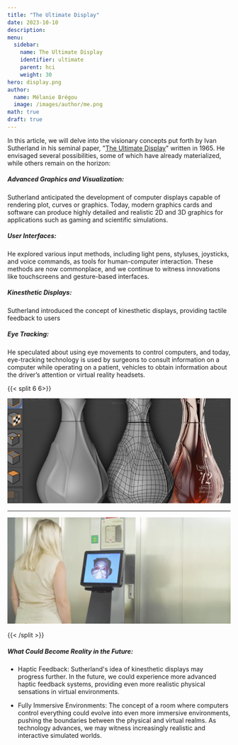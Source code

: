 ```yaml
---
title: "The Ultimate Display"
date: 2023-10-10
description: 
menu:
  sidebar:
    name: The Ultimate Display
    identifier: ultimate
    parent: hci
    weight: 30
hero: display.png
author:
  name: Mélanie Brégou 
  image: /images/author/me.png
math: true
draft: true 
---
```


In this article, we will delve into the visionary concepts put forth by Ivan Sutherland in his seminal paper, "[The Ultimate Display](http://worrydream.com/refs/Sutherland%20-%20The%20Ultimate%20Display.pdf)" written in 1965. He envisaged several possibilities, some of which have already materialized, while others remain on the horizon:


##### Advanced Graphics and Visualization: 
Sutherland anticipated the development of computer displays capable of rendering plot, curves or graphics. Today, modern graphics cards and software can produce highly detailed and realistic 2D and 3D graphics for applications such as gaming and scientific simulations.

##### User Interfaces: 
He explored various input methods, including light pens, styluses, joysticks, and voice commands, as tools for human-computer interaction. These methods are now commonplace, and we continue to witness innovations like touchscreens and gesture-based interfaces.

##### Kinesthetic Displays: 
Sutherland introduced the concept of kinesthetic displays, providing tactile feedback to users

##### Eye Tracking: 
He speculated about using eye movements to control computers, and today, eye-tracking technology is used by surgeons to consult information on a computer while operating on a patient, vehicles to obtain information about the driver’s attention or virtual reality headsets.

{{< split 6 6>}}

<img src="/posts/hci/ultimate_display/advanced.png" >


---

<img src="/posts/hci/ultimate_display/eyetrack.png" >


{{< /split >}}

##### What Could Become Reality in the Future:

- Haptic Feedback: Sutherland's idea of kinesthetic displays may progress further. In the future, we could experience more advanced haptic feedback systems, providing even more realistic physical sensations in virtual environments.

- Fully Immersive Environments: The concept of a room where computers control everything could evolve into even more immersive environments, pushing the boundaries between the physical and virtual realms. As technology advances, we may witness increasingly realistic and interactive simulated worlds.

